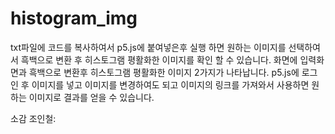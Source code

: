 # histogram_img
txt파일에 코드를 복사하여서 p5.js에 붙여넣은후 실행 하면 원하는 이미지를 선택하여서 흑백으로 변환 후 히스토그램 평활화한 이미지를 확인 할 수 있습니다.
화면에 입력화면과 흑백으로 변환후 히스토그램 평활화한 이미지 2가지가 나타납니다.
p5.js에 로그인 후 이미지를 넣고 이미지를 변경하여도 되고 이미지의 링크를 가져와서 사용하면 원하는 이미지로 결과를 얻을 수 있습니다.

소감
조인철: 
